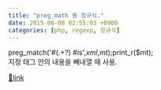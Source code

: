```yaml
---
title: "preg_math 용 정규식."
date: 2015-08-08 02:55:03 +0900
categories: [php, regexp, 정규식]
---
```


preg_match('#(.+?)
#is',$xml,$mt);print_r($mt);  
지정 태그 안의 내용을 빼내열 때 사용.


[🔗link](http://www.mins01.com/mh/tech/read/957)